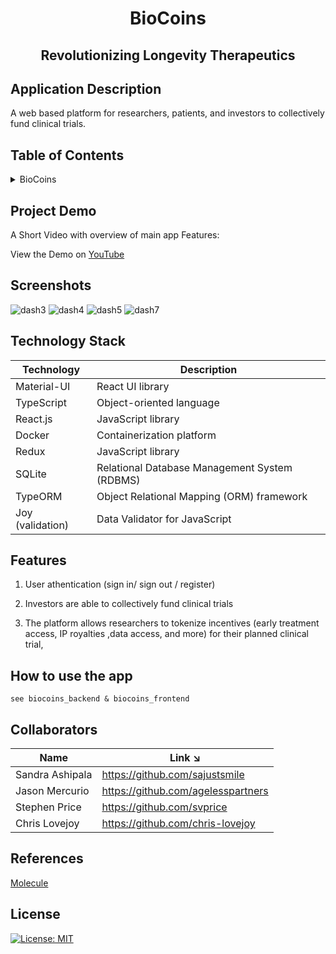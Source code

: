<!-- PROJECT TITLE -->
  <h1 align="center">BioCoins</h1>
 <h2 2 align="center">
    Revolutionizing Longevity Therapeutics
    <br />
    </h2>

## Application Description

A web based platform for researchers, patients, and investors to collectively fund clinical trials.

## Table of Contents

<details>
<summary>BioCoins</summary>

- [Application Description](#application-description)
- [Table of Contents](#table-of-contents)
- [Project Demo](#demo)
- [Screenshots](#screenshots)
- [Technology Stack](#technology-stack)
- [Features](#features)
- [How to use the app](#how-to-use-the-app)
- [Collaborators](#collaborators)
- [References](#references)
- [License](#license)

</details>

## Project Demo

A Short Video with overview of main app Features:

View the Demo on [YouTube](https://youtu.be/cJuWg-Cntas)

## Screenshots

![dash3](https://user-images.githubusercontent.com/19821445/151686777-5359e879-1b82-4848-ab8d-a86963d7139e.JPG)
![dash4](https://user-images.githubusercontent.com/19821445/151686779-7e6c401a-b55f-4f35-a70c-95455925fc89.JPG)
![dash5](https://user-images.githubusercontent.com/19821445/151686782-4c2042ce-1309-4df8-8f03-3f9d126b42d1.JPG)
![dash7](https://user-images.githubusercontent.com/19821445/151686784-228b9efe-2fb3-4954-8ad0-5642d4385eb2.JPG)

## Technology Stack

| Technology       | Description                                   |
| ---------------- | --------------------------------------------- |
| Material-UI      | React UI library                              |
| TypeScript       | Object-oriented language                      |
| React.js         | JavaScript library                            |
| Docker           | Containerization platform                     |
| Redux            | JavaScript library                            |
| SQLite           | Relational Database Management System (RDBMS) |
| TypeORM          | Object Relational Mapping (ORM) framework     |
| Joy (validation) | Data Validator for JavaScript                 |

## Features

1. User athentication (sign in/ sign out / register)

2. Investors are able to collectively fund clinical trials

3. The platform allows researchers to tokenize incentives (early treatment access, IP royalties ,data access, and more) for their planned clinical trial,

## How to use the app

```
see biocoins_backend & biocoins_frontend
```

## Collaborators

| Name            | Link ↘️                            |
| --------------- | ---------------------------------- |
| Sandra Ashipala | https://github.com/sajustsmile     |
| Jason Mercurio  | https://github.com/agelesspartners |
| Stephen Price   | https://github.com/svprice         |
| Chris Lovejoy   | https://github.com/chris-lovejoy   |

## References

[Molecule](https://discover.molecule.to/discover)

## License

[![License: MIT](https://img.shields.io/badge/License-MIT-yellow.svg)](https://github.com/agelesspartners/biocoins/blob/main/LICENSE)
